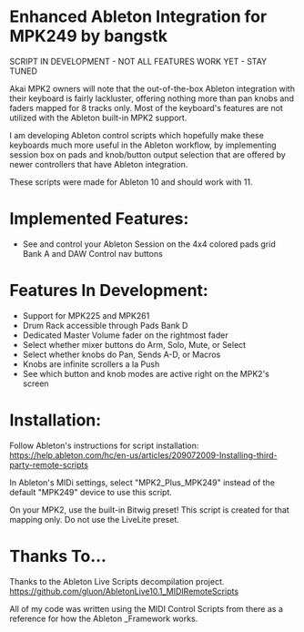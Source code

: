 # Enhanced Ableton Integration for MPK249 by bangstk

SCRIPT IN DEVELOPMENT - NOT ALL FEATURES WORK YET - STAY TUNED

Akai MPK2 owners will note that the out-of-the-box Ableton integration with their keyboard is fairly lackluster, offering nothing more than pan knobs and faders mapped for 8 tracks only. Most of the keyboard's features are not utilized with the Ableton built-in MPK2 support.

I am developing Ableton control scripts which hopefully make these keyboards much more useful in the Ableton workflow, by implementing session box on pads and knob/button output selection that are offered by newer controllers that have Ableton integration.

These scripts were made for Ableton 10 and should work with 11.

# Implemented Features:
- See and control your Ableton Session on the 4x4 colored pads grid Bank A and DAW Control nav buttons

# Features In Development:
- Support for MPK225 and MPK261
- Drum Rack accessible through Pads Bank D
- Dedicated Master Volume fader on the rightmost fader
- Select whether mixer buttons do Arm, Solo, Mute, or Select
- Select whether knobs do Pan, Sends A-D, or Macros
- Knobs are infinite scrollers a la Push
- See which button and knob modes are active right on the MPK2's screen

# Installation:
Follow Ableton's instructions for script installation: https://help.ableton.com/hc/en-us/articles/209072009-Installing-third-party-remote-scripts

In Ableton's MIDi settings, select "MPK2_Plus_MPK249" instead of the default "MPK249" device to use this script.

On your MPK2, use the built-in Bitwig preset! This script is created for that mapping only. Do not use the LiveLite preset.

# Thanks To...

Thanks to the Ableton Live Scripts decompilation project.
https://github.com/gluon/AbletonLive10.1_MIDIRemoteScripts

All of my code was written using the MIDI Control Scripts from there as a reference for how the Ableton _Framework works.
